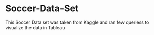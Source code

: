 # Soccer-Data-Set
This Soccer Data set was taken from Kaggle and ran few queriess to visualize the data in Tableau
